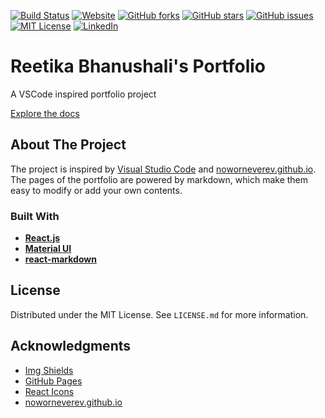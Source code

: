 [![Build Status](https://img.shields.io/badge/build-success-green.svg)](https://github.com/ReetikaNEU/portfolio/deployments)
[![Website](https://img.shields.io/website-up-down-green-red/http/shields.io.svg)](https://reetikaneu.github.io/portfolio/)
[![GitHub forks](https://img.shields.io/github/forks/ReetikaNEU/rbhanushali.github.io.svg?style=social&label=Fork)](https://github.com/ReetikaNEU/rbhanushali.github.io/network/members)
[![GitHub stars](https://img.shields.io/github/stars/ReetikaNEU/rbhanushali.github.io.svg?style=social&label=Stars)](https://github.com/ReetikaNEU/rbhanushali.github.io/stargazers)
[![GitHub issues](https://img.shields.io/github/issues/ReetikaNEU/rbhanushali.github.io.svg)](https://github.com/ReetikaNEU/rbhanushali.github.io/issues)
[![MIT License](https://img.shields.io/badge/license-MIT-blue.svg)](https://github.com/ReetikaNEU/rbhanushali.github.io/blob/main/LICENSE.md)
[![LinkedIn](https://img.shields.io/badge/LinkedIn-reetikab4-blue.svg?style=flat&logo=linkedin)](https://www.linkedin.com/in/reetikab4/)

# Reetika Bhanushali's Portfolio

A VSCode inspired portfolio project

[Explore the docs](https://github.com/noworneverev/react-vscode-portfolio/blob/main/README.md)

## About The Project

The project is inspired by [Visual Studio Code](https://github.com/microsoft/vscode) and [noworneverev.github.io](https://github.com/noworneverev/react-vscode-portfolio). The pages of the portfolio are powered by markdown, which make them easy to modify or add your own contents.

### Built With

- **[React.js](https://reactjs.org/)**
- **[Material UI](https://github.com/mui/material-ui)**
- **[react-markdown](https://github.com/remarkjs/react-markdown)**

## License

Distributed under the MIT License. See `LICENSE.md` for more information.

## Acknowledgments

- [Img Shields](https://shields.io/)
- [GitHub Pages](https://pages.github.com/)
- [React Icons](https://react-icons.github.io/react-icons/search/)
- [noworneverev.github.io](https://github.com/noworneverev/react-vscode-portfolio)